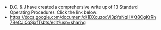 * D.C. & J have created a comprehensive write up of 13 Standard Operating Procedures. Click the link below: 
* https://docs.google.com/document/d/1DXcuzodVl3pYsNqHXKt8CgKrRh7BeCJiQqSjxfTsbts/edit?usp=sharing
